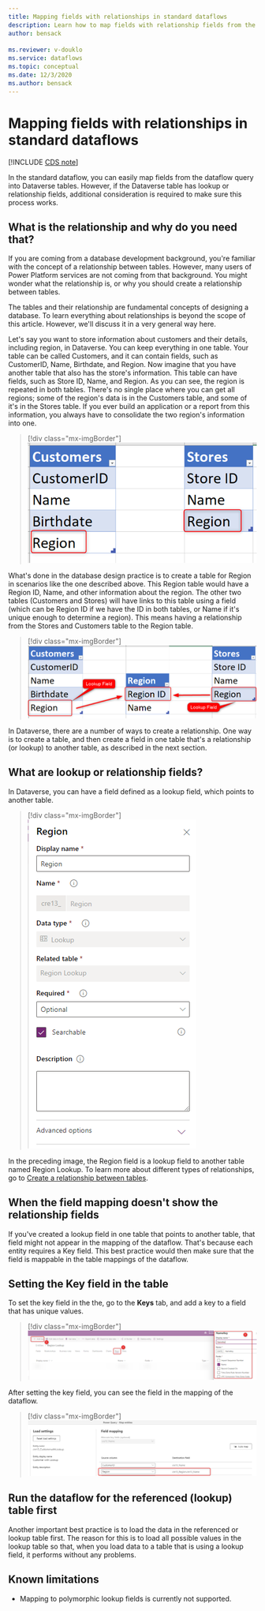 ```yaml
---
title: Mapping fields with relationships in standard dataflows
description: Learn how to map fields with relationship fields from the dataflow query to Dataverse tables.
author: bensack

ms.reviewer: v-douklo
ms.service: dataflows
ms.topic: conceptual
ms.date: 12/3/2020
ms.author: bensack
---
```


# Mapping fields with relationships in standard dataflows

[!INCLUDE [CDS note](../includes/cc-data-platform-banner.md)]

In the standard dataflow, you can easily map fields from the dataflow query into Dataverse tables. However, if the Dataverse table has lookup or relationship fields, additional consideration is required to make sure this process works.

## What is the relationship and why do you need that?

If you are coming from a database development background, you're familiar with the concept of a relationship between tables. However, many users of Power Platform services are not coming from that background. You might wonder what the relationship is, or why you should create a relationship between tables.

The tables and their relationship are fundamental concepts of designing a database. To learn everything about relationships is beyond the scope of this article. However, we'll discuss it in a very general way here. 

Let's say you want to store information about customers and their details, including region, in Dataverse. You can keep everything in one table. Your table can be called Customers, and it can contain fields, such as CustomerID, Name, Birthdate, and Region. Now imagine that you have another table that also has the store's information. This table can have fields, such as Store ID, Name, and Region. As you can see, the region is repeated in both tables. There's no single place where you can get all regions; some of the region's data is in the Customers table, and some of it's in the Stores table. If you ever build an application or a report from this information, you always have to consolidate the two region's information into one.

> [!div class="mx-imgBorder"]
> ![Two tables with no relationship](media/1/NoRelationship.png)

What's done in the database design practice is to create a table for Region in scenarios like the one described above. This Region table would have a Region ID, Name, and other information about the region. The other two tables (Customers and Stores) will have links to this table using a field (which can be Region ID if we have the ID in both tables, or Name if it's unique enough to determine a region). This means having a relationship from the Stores and Customers table to the Region table.

> [!div class="mx-imgBorder"]
> ![Relationships using a lookup field](media/1/Relationship.png)

In Dataverse, there are a number of ways to create a relationship. One way is to create a table, and then create a field in one table that's a relationship (or lookup) to another table, as described in the next section.

## What are lookup or relationship fields?

In Dataverse, you can have a field defined as a lookup field, which points to another table. 

> [!div class="mx-imgBorder"]
> ![Lookup field](media/1/LookupField.png)

In the preceding image, the Region field is a lookup field to another table named Region Lookup. To learn more about different types of relationships, go to [Create a relationship between tables](https://docs.microsoft.com/powerapps/maker/common-data-service/data-platform-entity-lookup).

## When the field mapping doesn't show the relationship fields

If you've created a lookup field in one table that points to another table, that field might not appear in the mapping of the dataflow. That's because each entity requires a Key field. This best practice would then make sure that the field is mappable in the table mappings of the dataflow.

## Setting the Key field in the table

To set the key field in the the, go to the **Keys** tab, and add a key to a field that has unique values.

> [!div class="mx-imgBorder"]
> ![Set a key field](media/1/SetKey.png)

After setting the key field, you can see the field in the mapping of the dataflow.

> [!div class="mx-imgBorder"]
> ![The key field displayed under Field mapping](media/1/FieldMappingLookup.png)

## Run the dataflow for the referenced (lookup) table first

Another important best practice is to load the data in the referenced or lookup table first. The reason for this is to load all possible values in the lookup table so that, when you load data to a table that is using a lookup field, it performs without any problems.

## Known limitations

- Mapping to polymorphic lookup fields is currently not supported.

